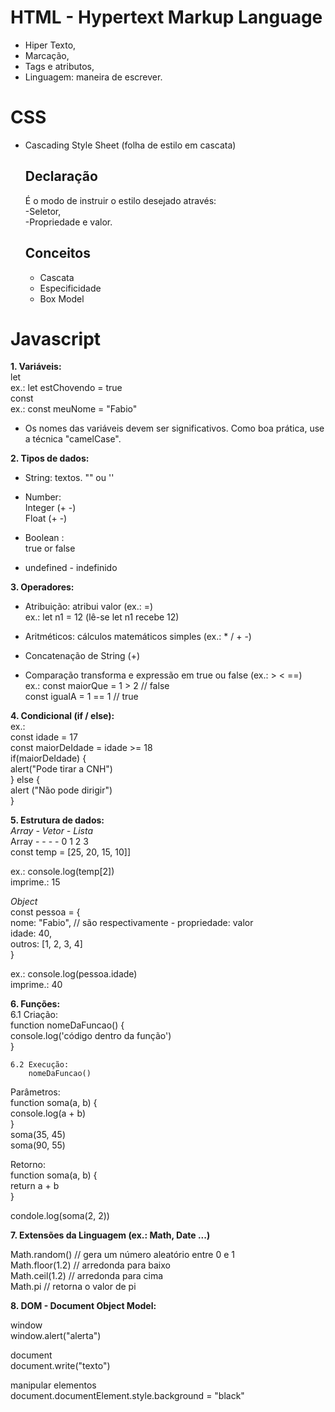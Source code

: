 # HTML - Hypertext Markup Language

   - Hiper Texto,  
   - Marcação,      
   - Tags e atributos,     
   - Linguagem: maneira de escrever.    
  
# CSS
- Cascading Style Sheet (folha de estilo em cascata)

  ## Declaração
    É o modo de instruir o estilo desejado através:  
    -Seletor,    
    -Propriedade e valor.

  ## Conceitos
    - Cascata
    - Especificidade
    - Box Model

# Javascript  
**1. Variáveis:**  
  let  
  ex.:  let estChovendo = true  
  const  
  ex.: const meuNome = "Fabio"  

- Os nomes das variáveis devem ser significativos. Como boa prática, use a técnica "camelCase".
 
**2. Tipos de dados:**  
  - String: textos. "" ou ''  
  
  - Number:  
      Integer (+ -)  
      Float (+ -)  

  - Boolean :  
      true or false  

  - undefined - indefinido  

**3. Operadores:**
  - Atribuição: atribui valor (ex.: =)  
  ex.: let n1 = 12 (lê-se let n1 recebe 12)  

  - Aritméticos: cálculos matemáticos simples (ex.: * / + -)  
    
  - Concatenação de String (+)  

  - Comparação transforma e expressão em true ou false (ex.: > < ==)  
  ex.: const maiorQue = 1 > 2 // false  
  const igualA = 1 == 1 // true  

**4. Condicional (if / else):**  
  ex.:  
  const idade = 17  
  const maiorDeIdade = idade >= 18  
  if(maiorDeIdade) {  
    alert("Pode tirar a CNH")  
  } else {  
    alert ("Não pode dirigir")  
  }  

**5. Estrutura de dados:**  
  *Array - Vetor - Lista*  
  Array - - - -  0   1   2   3  
  const temp = [25, 20, 15, 10]]  
 
  ex.: console.log(temp[2])  
  imprime.:  15  

  *Object*  
  const pessoa = {  
  nome: "Fabio", // são respectivamente - propriedade: valor  
  idade: 40,  
  outros: [1, 2, 3, 4]  
  }  

  ex.: console.log(pessoa.idade)  
  imprime.: 40  

**6. Funções:**  
    6.1 Criação:  
        function nomeDaFuncao() {  
          console.log('código dentro da função')  
        }  

    6.2 Execução:  
        nomeDaFuncao()  

  Parâmetros:  
  function soma(a, b) {  
    console.log(a + b)  
  }  
  soma(35, 45)  
  soma(90, 55)  

  Retorno:  
  function soma(a, b) {  
    return a + b  
  }  
 
  condole.log(soma(2, 2))  

**7. Extensões da Linguagem (ex.: Math, Date ...)**  

Math.random() // gera um número aleatório entre 0 e 1  
Math.floor(1.2) // arredonda para baixo  
Math.ceil(1.2) // arredonda para cima  
Math.pi // retorna o valor de pi  

**8. DOM - Document Object Model:**  

window  
window.alert("alerta")  

document  
document.write("texto")  

manipular elementos  
document.documentElement.style.background = "black"  
